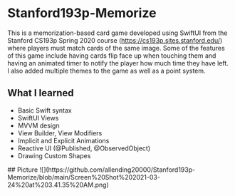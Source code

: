 # Stanford193p-Memorize
This is a memorization-based card game developed using SwiftUI from the Stanford CS193p Spring 2020 course (https://cs193p.sites.stanford.edu/) where players must match cards of the same image.
Some of the features of this game include having cards flip face up when touching them and having an animated timer to notify the player how much time they have left.
I also added multiple themes to the game as well as a point system.
## What I learned
<ul>
<li>Basic Swift syntax</li>
<li>SwiftUI Views</li>
<li>MVVM design</li>
<li>View Builder, View Modifiers</li>
<li>Implicit and Explicit Animations</li>
<li>Reactive UI (@Published, @ObservedObject)</li>
<li>Drawing Custom Shapes</li> 
</ul>
## Picture
![](https://github.com/allending20000/Stanford193p-Memorize/blob/main/Screen%20Shot%202021-03-24%20at%203.41.35%20AM.png)
